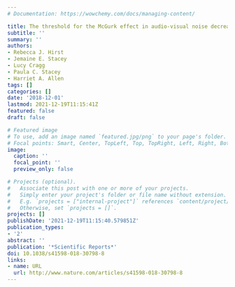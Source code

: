 ```yaml
---
# Documentation: https://wowchemy.com/docs/managing-content/

title: The threshold for the McGurk effect in audio-visual noise decreases with development
subtitle: ''
summary: ''
authors:
- Rebecca J. Hirst
- Jemaine E. Stacey
- Lucy Cragg
- Paula C. Stacey
- Harriet A. Allen
tags: []
categories: []
date: '2018-12-01'
lastmod: 2021-12-19T11:15:41Z
featured: false
draft: false

# Featured image
# To use, add an image named `featured.jpg/png` to your page's folder.
# Focal points: Smart, Center, TopLeft, Top, TopRight, Left, Right, BottomLeft, Bottom, BottomRight.
image:
  caption: ''
  focal_point: ''
  preview_only: false

# Projects (optional).
#   Associate this post with one or more of your projects.
#   Simply enter your project's folder or file name without extension.
#   E.g. `projects = ["internal-project"]` references `content/project/deep-learning/index.md`.
#   Otherwise, set `projects = []`.
projects: []
publishDate: '2021-12-19T11:15:40.579851Z'
publication_types:
- '2'
abstract: ''
publication: '*Scientific Reports*'
doi: 10.1038/s41598-018-30798-8
links:
- name: URL
  url: http://www.nature.com/articles/s41598-018-30798-8
---
```

